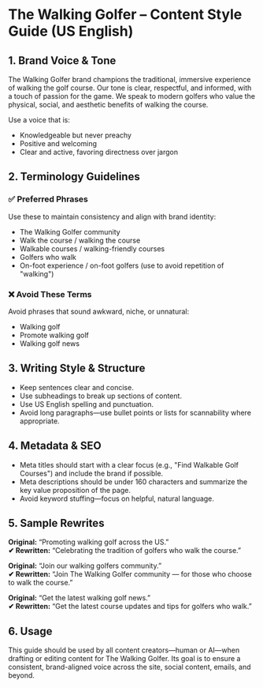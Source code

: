 
# The Walking Golfer – Content Style Guide (US English)

## 1. Brand Voice & Tone

The Walking Golfer brand champions the traditional, immersive experience of walking the golf course. Our tone is clear, respectful, and informed, with a touch of passion for the game. We speak to modern golfers who value the physical, social, and aesthetic benefits of walking the course.

Use a voice that is:
- Knowledgeable but never preachy  
- Positive and welcoming  
- Clear and active, favoring directness over jargon  

## 2. Terminology Guidelines

### ✅ Preferred Phrases

Use these to maintain consistency and align with brand identity:
- The Walking Golfer community  
- Walk the course / walking the course  
- Walkable courses / walking-friendly courses  
- Golfers who walk  
- On-foot experience / on-foot golfers (use to avoid repetition of "walking")  

### ❌ Avoid These Terms

Avoid phrases that sound awkward, niche, or unnatural:
- Walking golf  
- Promote walking golf  
- Walking golf news  

## 3. Writing Style & Structure

- Keep sentences clear and concise.  
- Use subheadings to break up sections of content.  
- Use US English spelling and punctuation.  
- Avoid long paragraphs—use bullet points or lists for scannability where appropriate.  

## 4. Metadata & SEO

- Meta titles should start with a clear focus (e.g., "Find Walkable Golf Courses") and include the brand if possible.  
- Meta descriptions should be under 160 characters and summarize the key value proposition of the page.  
- Avoid keyword stuffing—focus on helpful, natural language.  

## 5. Sample Rewrites

**Original:** “Promoting walking golf across the US.”  
**✔ Rewritten:** “Celebrating the tradition of golfers who walk the course.”

**Original:** “Join our walking golfers community.”  
**✔ Rewritten:** “Join The Walking Golfer community — for those who choose to walk the course.”

**Original:** “Get the latest walking golf news.”  
**✔ Rewritten:** “Get the latest course updates and tips for golfers who walk.”

## 6. Usage

This guide should be used by all content creators—human or AI—when drafting or editing content for The Walking Golfer. Its goal is to ensure a consistent, brand-aligned voice across the site, social content, emails, and beyond.
